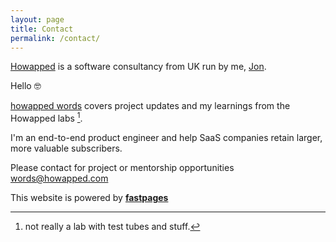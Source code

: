 ```yaml
---
layout: page
title: Contact
permalink: /contact/
---
```


[Howapped](http://howapped.com) is a software consultancy from UK run by me, <a href='https://www.linkedin.com/in/jonwhittlestone/' target='_blank'>Jon</a>.

Hello 🤓

[howapped words](http://words.howapped.com) covers project updates and my learnings from the Howapped labs [^1].

I'm an end-to-end product engineer and help SaaS companies retain larger, more valuable subscribers.

Please contact for project or mentorship opportunities [words@howapped.com](mailto:words@howapped.com)

This website is powered by **[fastpages](https://github.com/fastai/fastpages)** 


[^1]: not really a lab with test tubes and stuff.
